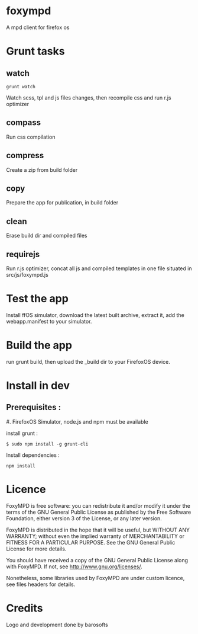 foxympd
=======

A mpd client for firefox os

Grunt tasks
===========


watch
-----

    grunt watch
    
    
Watch scss, tpl and js files changes, then recompile css and run r.js optimizer

compass
-------

Run css compilation

compress
--------

Create a zip from build folder

copy
----

Prepare the app for publication, in build folder


clean
-----

Erase build dir and compiled files


requirejs
---------

Run r.js optimizer, concat all js and compiled templates in one file situated in src/js/foxympd.js


Test the app
============

Install ffOS simulator, download the latest built archive, extract it, add the webapp.manifest to your simulator.


Build the app
=============

run grunt build, then upload the \_build dir to your FirefoxOS device.


Install in dev
==============

Prerequisites : 
---------------

#. FirefoxOS Simulator, node.js and npm must be available

install grunt :

    $ sudo npm install -g grunt-cli


Install dependencies :

    npm install





Licence
=======

FoxyMPD is free software: you can redistribute it and/or modify
it under the terms of the GNU General Public License as published by
the Free Software Foundation, either version 3 of the License, or
any later version.

FoxyMPD is distributed in the hope that it will be useful,
but WITHOUT ANY WARRANTY; without even the implied warranty of
MERCHANTABILITY or FITNESS FOR A PARTICULAR PURPOSE.  See the
GNU General Public License for more details.

You should have received a copy of the GNU General Public License
along with FoxyMPD.  If not, see <http://www.gnu.org/licenses/>.

Nonetheless, some libraries used by FoxyMPD are under custom licence, see files headers for details.

Credits
=======

Logo and development done by barosofts
